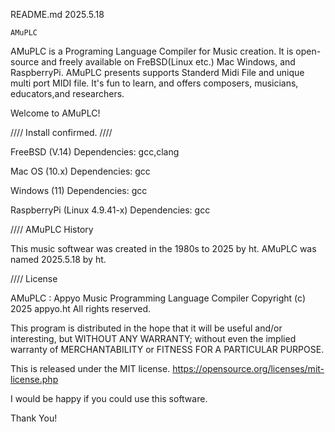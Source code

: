 
 README.md 2025.5.18

    AMuPLC 

 AMuPLC is a Programing Language Compiler for Music creation. 
 It is open-source and freely available on FreBSD(Linux etc.)
 Mac Windows, and RaspberryPi.
 AMuPLC presents supports Standerd Midi File and unique multi port MIDI file.
 It's fun to learn, and offers composers, musicians, educators,and researchers.

 Welcome to AMuPLC!


 //// Install confirmed. ////

 FreeBSD (V.14)
 Dependencies: gcc,clang 

 Mac OS (10.x)
 Dependencies: gcc
 
 Windows (11)
 Dependencies: gcc

 RaspberryPi (Linux 4.9.41-x)
 Dependencies: gcc


 //// AMuPLC History

 This music softwear was created in the 1980s to 2025 by ht.
 AMuPLC was named 2025.5.18 by ht.


 //// License

 AMuPLC : Appyo Music Programming Language Compiler
 Copyright (c) 2025 appyo.ht All rights reserved.

 This program is distributed in the hope that it will be useful and/or
 interesting, but WITHOUT ANY WARRANTY; without even the implied warranty
 of MERCHANTABILITY or FITNESS FOR A PARTICULAR PURPOSE.

 This is released under the MIT license.
 https://opensource.org/licenses/mit-license.php


 I would be happy if you could use this software.

 Thank You!

